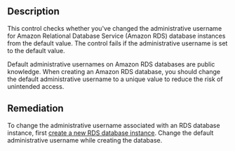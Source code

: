 ## Description

This control checks whether you've changed the administrative username for Amazon Relational Database Service (Amazon RDS) database instances from the default value. The control fails if the administrative username is set to the default value.

Default administrative usernames on Amazon RDS databases are public knowledge. When creating an Amazon RDS database, you should change the default administrative username to a unique value to reduce the risk of unintended access.

## Remediation

To change the administrative username associated with an RDS database instance, first [create a new RDS database instance](https://docs.aws.amazon.com/AmazonRDS/latest/UserGuide/USER_CreateDBInstance.html). Change the default administrative username while creating the database.